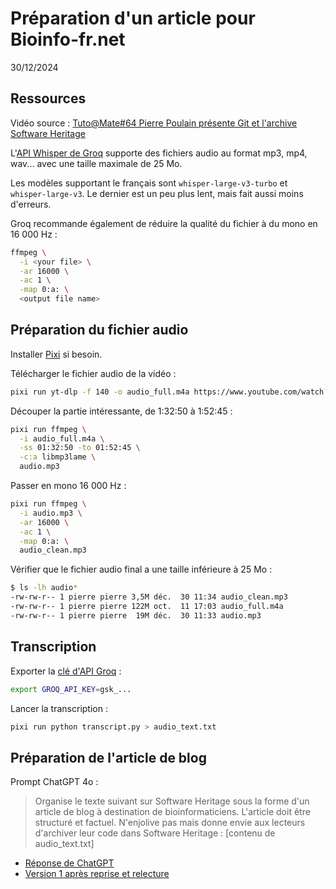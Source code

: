 # Préparation d'un article pour Bioinfo-fr.net

30/12/2024

## Ressources

Vidéo source : [Tuto@Mate#64 Pierre Poulain présente Git et l'archive Software Heritage](https://www.youtube.com/watch?v=GjVrZbU0PB0)

L'[API Whisper de Groq](https://console.groq.com/docs/speech-text) supporte des fichiers audio au format mp3, mp4, wav... avec une taille maximale de 25 Mo.

Les modèles supportant le français sont `whisper-large-v3-turbo` et `whisper-large-v3`. Le dernier est un peu plus lent, mais fait aussi moins d'erreurs.

Groq recommande également de réduire la qualité du fichier à du mono en 16 000 Hz :

```bash
ffmpeg \
  -i <your file> \
  -ar 16000 \
  -ac 1 \
  -map 0:a: \
  <output file name>
```

## Préparation du fichier audio

Installer [Pixi](https://pixi.sh/) si besoin.

Télécharger le fichier audio de la vidéo :

```bash
pixi run yt-dlp -f 140 -o audio_full.m4a https://www.youtube.com/watch?v=GjVrZbU0PB0
```

Découper la partie intéressante, de 1:32:50 à 1:52:45 :

```bash
pixi run ffmpeg \
  -i audio_full.m4a \
  -ss 01:32:50 -to 01:52:45 \
  -c:a libmp3lame \
  audio.mp3
```

Passer en mono 16 000 Hz :

```bash
pixi run ffmpeg \
  -i audio.mp3 \
  -ar 16000 \
  -ac 1 \
  -map 0:a: \
  audio_clean.mp3
```

Vérifier que le fichier audio final a une taille inférieure à 25 Mo :

```bash
$ ls -lh audio*
-rw-rw-r-- 1 pierre pierre 3,5M déc.  30 11:34 audio_clean.mp3
-rw-rw-r-- 1 pierre pierre 122M oct.  11 17:03 audio_full.m4a
-rw-rw-r-- 1 pierre pierre  19M déc.  30 11:33 audio.mp3
```

## Transcription

Exporter la [clé d'API Groq](https://console.groq.com/keys) :

```bash
export GROQ_API_KEY=gsk_...
```

Lancer la transcription :

```bash
pixi run python transcript.py > audio_text.txt
```

## Préparation de l'article de blog

Prompt ChatGPT 4o :

> Organise le texte suivant sur Software Heritage sous la forme d'un article de blog à destination de bioinformaticiens. L'article doit être structuré et factuel. N'enjolive pas mais donne envie aux lecteurs d'archiver leur code dans Software Heritage :
> [contenu de audio_text.txt]

- [Réponse de ChatGPT](2024-12-30_chatgpt_text.md)
- [Version 1 après reprise et relecture](2025-01-14_v1.md)